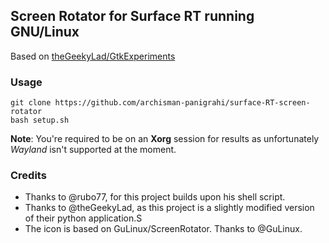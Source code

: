 ## Screen Rotator for Surface RT running GNU/Linux

Based on [theGeekyLad/GtkExperiments](https://github.com/theGeekyLad/GtkExperiments)

### Usage

```
git clone https://github.com/archisman-panigrahi/surface-RT-screen-rotator
bash setup.sh
```


**Note**: You're required to be on an **Xorg** session for results as unfortunately _Wayland_ isn't supported at the moment.

### Credits

- Thanks to @rubo77, for this project builds upon his shell script.
- Thanks to @theGeekyLad, as this project is a slightly modified version of their python application.S
- The icon is based on GuLinux/ScreenRotator. Thanks to @GuLinux.